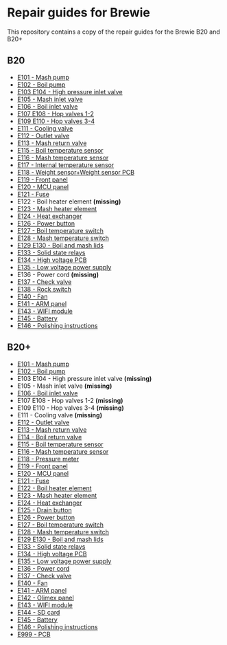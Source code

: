 # Repair guides for Brewie

This repository contains a copy of the repair guides for the Brewie B20 and B20+

## B20

- [E101 - Mash pump](B20/E101%20-%20Mash%20pump.docx)
- [E102 - Boil pump](B20/E102%20-%20Boil%20pump.docx)
- [E103 E104 - High pressure inlet valve](B20/E103%20E104%20-%20High%20pressure%20inlet%20valve.docx)
- [E105 - Mash inlet valve](B20/E105%20-%20Mash%20inlet%20valve.docx)
- [E106 - Boil inlet valve](B20/E106%20-%20Boil%20inlet%20valve.docx)
- [E107 E108 - Hop valves 1-2](B20/E107%20E108%20-%20Hop%20valves%201-2.docx)
- [E109 E110 - Hop valves 3-4](B20/E109%20E110%20-%20Hop%20valves%203-4.docx)
- [E111 - Cooling valve](B20/E111%20-%20Cooling%20valve.docx)
- [E112 - Outlet valve](B20/E112%20-%20Outlet%20valve.docx)
- [E113 - Mash return valve](B20/E113%20-%20Mash%20return%20valve.docx)
- [E115 - Boil temperature sensor](B20/E115%20-%20Boil%20temperature%20sensor.docx)
- [E116 - Mash temperature sensor](B20/E116%20-%20Mash%20temperature%20sensor.docx)
- [E117 - Internal temperature sensor](B20/E117%20-%20Internal%20temperature%20sensor.docx)
- [E118 - Weight sensor+Weight sensor PCB](B20/E118%20-%20Weight%20sensor%2BWeight%20sensor%20PCB.docx)
- [E119 - Front panel](B20/E119%20-%20Front%20panel.docx)
- [E120 - MCU panel](B20/E120%20-%20MCU%20panel.docx)
- [E121 - Fuse](B20/E121%20-%20Fuse.docx)
- E122 - Boil heater element **(missing)**
- [E123 - Mash heater element](B20/E123%20-%20Mash%20heater%20element.docx)
- [E124 - Heat exchanger](B20/E124%20-%20Heat%20exchanger.docx)
- [E126 - Power button](B20/E126%20-%20Power%20button.docx)
- [E127 - Boil temperature switch](B20/E127%20-%20Boil%20temperature%20switch.docx)
- [E128 - Mash temperature switch](B20/E128%20-%20Mash%20temperature%20switch.docx)
- [E129 E130 - Boil and mash lids](B20/E129%20E130%20-%20Boil%20and%20mash%20lids.docx)
- [E133 - Solid state relays](B20/E133%20-%20Solid%20state%20relays.docx)
- [E134 - High voltage PCB](B20/E134%20-%20High%20voltage%20PCB.docx)
- [E135 - Low voltage power supply](B20/E135%20-%20Low%20voltage%20power%20supply.docx)
- E136 - Power cord **(missing)**
- [E137 - Check valve](B20/E137%20-%20Check%20valve.docx)
- [E138 - Rock switch](B20/E138%20-%20Rock%20switch.docx)
- [E140 - Fan](B20/E140%20-%20Fan.docx)
- [E141 - ARM panel](B20/E141%20-%20ARM%20panel.docx)
- [E143 - WIFI module](B20/E143%20-%20WIFI%20module.docx)
- [E145 - Battery](B20/E145%20-%20Battery.docx)
- [E146 - Polishing instructions](B20/E146%20-%20Polishing%20instructions.docx)

## B20+

- [E101 - Mash pump](B20%2B/E101%20-%20Mash%20pump.docx)
- [E102 - Boil pump](B20%2B/E102%20-%20Boil%20pump.docx)
- E103 E104 - High pressure inlet valve **(missing)**
- E105 - Mash inlet valve **(missing)**
- [E106 - Boil inlet valve](B20%2B/E106%20-%20Boil%20inlet%20valve.docx)
- E107 E108 - Hop valves 1-2 **(missing)**
- E109 E110 - Hop valves 3-4 **(missing)**
- E111 - Cooling valve **(missing)**
- [E112 - Outlet valve](B20%2B/E112%20-%20Outlet%20valve.docx)
- [E113 - Mash return valve](B20%2B/E113%20-%20Mash%20return%20valve.docx)
- [E114 - Boil return valve](B20%2B/E114%20-%20Boil%20return%20valve.docx)
- [E115 - Boil temperature sensor](B20%2B/E115%20-%20Boil%20temperature%20sensor.docx)
- [E116 - Mash temperature sensor](B20%2B/E116%20-%20Mash%20temperature%20sensor.docx)
- [E118 - Pressure meter](B20%2B/E118%20-%20Pressure%20meter.docx)
- [E119 - Front panel](B20%2B/E119%20-%20Front%20panel.docx)
- [E120 - MCU panel](B20%2B/E120%20-%20MCU%20panel.docx)
- [E121 - Fuse](B20%2B/E121%20-%20Fuse.docx)
- [E122 - Boil heater element](B20%2B/E122%20-%20Boil%20heater%20element.docx)
- [E123 - Mash heater element](B20%2B/E123%20-%20Mash%20heater%20element.docx)
- [E124 - Heat exchanger](B20%2B/E124%20-%20Heat%20exchanger.docx)
- [E125 - Drain button](B20%2B/E125%20-%20Drain%20button.docx)
- [E126 - Power button](B20%2B/E126%20-%20Power%20button.docx)
- [E127 - Boil temperature switch](B20%2B/E127%20-%20Boil%20temperature%20switch.docx)
- [E128 - Mash temperature switch](B20%2B/E128%20-%20Mash%20temperature%20switch.docx)
- [E129 E130 - Boil and mash lids](B20%2B/E129%20E130%20-%20Boil%20and%20mash%20lids.docx)
- [E133 - Solid state relays](B20%2B/E133%20-%20Solid%20state%20relays.docx)
- [E134 - High voltage PCB](B20%2B/E134%20-%20High%20voltage%20PCB.docx)
- [E135 - Low voltage power supply](B20%2B/E135%20-%20Low%20voltage%20power%20supply.docx)
- [E136 - Power cord](B20%2B/E136%20-%20Power%20cord.docx)
- [E137 - Check valve](B20%2B/E137%20-%20Check%20valve.docx)
- [E140 - Fan](B20%2B/E140%20-%20Fan.docx)
- [E141 - ARM panel](B20%2B/E141%20-%20ARM%20panel.docx)
- [E142 - Olimex panel](B20%2B/E142%20-%20Olimex%20panel.docx)
- [E143 - WIFI module](B20%2B/E143%20-%20WIFI%20module.docx)
- [E144 - SD card](B20%2B/E144%20-%20SD%20card.docx)
- [E145 - Battery](B20%2B/E145%20-%20Battery.docx)
- [E146 - Polishing instructions](B20%2B/E146%20-%20Polishing%20instructions.docx)
- [E999 - PCB](B20%2B/E999%20-%20PCB.docx)
